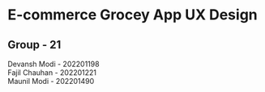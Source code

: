 # E-commerce Grocey App UX Design  
## Group - 21  
Devansh Modi - 202201198  
Fajil Chauhan - 202201221  
Maunil Modi - 202201490  


